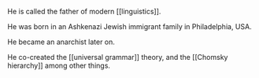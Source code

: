 He is called the father of modern [[linguistics]].

He was born in an Ashkenazi Jewish immigrant family in Philadelphia, USA.

He became an anarchist later on.

He co-created the [[universal grammar]] theory, and the [[Chomsky hierarchy]] among other things.